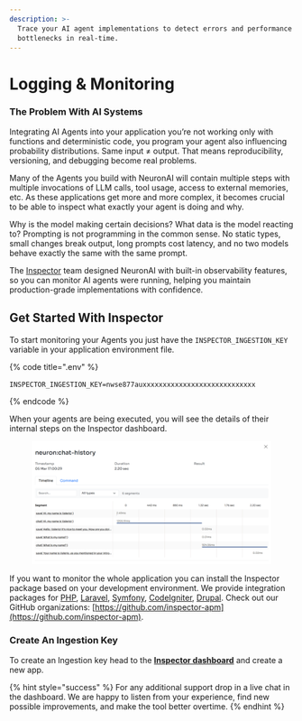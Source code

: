 ```yaml
---
description: >-
  Trace your AI agent implementations to detect errors and performance
  bottlenecks in real-time.
---
```


# Logging & Monitoring

### The Problem With AI Systems

Integrating AI Agents into your application you’re not working only with functions and deterministic code, you program your agent also influencing probability distributions. Same input ≠ output. That means reproducibility, versioning, and debugging become real problems.

Many of the Agents you build with NeuronAI will contain multiple steps with multiple invocations of LLM calls, tool usage, access to external memories, etc. As these applications get more and more complex, it becomes crucial to be able to inspect what exactly your agent is doing and why.&#x20;

Why is the model making certain decisions? What data is the model reacting to? Prompting is not programming in the common sense. No static types, small changes break output, long prompts cost latency, and no two models behave exactly the same with the same prompt.

The [Inspector](https://inspector.dev/) team designed NeuronAI with built-in observability features, so you can monitor AI agents were running, helping you maintain production-grade implementations with confidence.

## Get Started With Inspector

To start monitoring your Agents you just have the `INSPECTOR_INGESTION_KEY` variable in your application environment file.&#x20;

{% code title=".env" %}
```
INSPECTOR_INGESTION_KEY=nwse877auxxxxxxxxxxxxxxxxxxxxxxxxxxxx
```
{% endcode %}

When your agents are being executed, you will see the details of their internal steps on the Inspector dashboard.

<figure><img src="../.gitbook/assets/neuron-ai-agents-observability-php-1536x950.png" alt=""><figcaption></figcaption></figure>

If you want to monitor the whole application you can install the Inspector package based on your development environment. We provide integration packages for [PHP](https://github.com/inspector-apm/inspector-php), [Laravel](https://github.com/inspector-apm/inspector-laravel), [Symfony](https://github.com/inspector-apm/inspector-symfony), [CodeIgniter](https://github.com/inspector-apm/inspector-codeigniter), [Drupal](https://docs.inspector.dev/guides/drupal). Check out our GitHub organizations: [https://github.com/inspector-apm](https://github.com/inspector-apm).

### Create An Ingestion Key

To create an Ingestion key head to the [**Inspector dashboard**](https://app.inspector.dev/register) and create a new app.

{% hint style="success" %}
For any additional support drop in a live chat in the dashboard. We are happy to listen from your experience, find new possible improvements, and make the tool better overtime.
{% endhint %}
